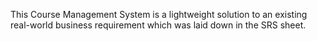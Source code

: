This Course Management System is a lightweight solution to an existing real-world business requirement which was laid down in the SRS sheet.
